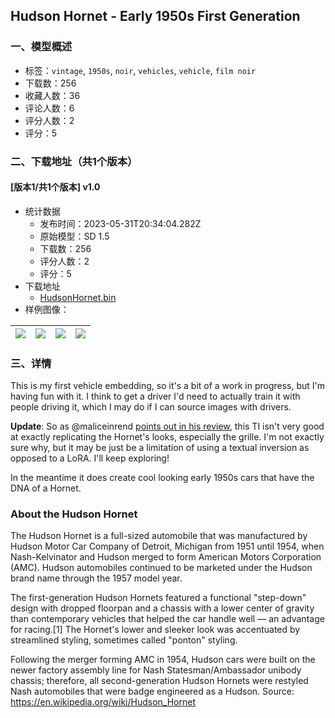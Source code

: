 ## Hudson Hornet - Early 1950s First Generation
### 一、模型概述

- 标签：`vintage`, `1950s`, `noir`, `vehicles`, `vehicle`, `film noir`
- 下载数：256
- 收藏人数：36
- 评论人数：6
- 评分人数：2
- 评分：5

### 二、下载地址（共1个版本）

#### [版本1/共1个版本] v1.0

- 统计数据
  - 发布时间：2023-05-31T20:34:04.282Z
  - 原始模型：SD 1.5
  - 下载数：256
  - 评分人数：2
  - 评分：5
- 下载地址
  - [HudsonHornet.bin](https://civitai.com/api/download/models/86506)
- 样例图像：

| <img src="https://image.civitai.com/xG1nkqKTMzGDvpLrqFT7WA/273ddbcf-878f-4344-9ea2-06806dbef7a9/width=450/985276.jpeg" /> | <img src="https://image.civitai.com/xG1nkqKTMzGDvpLrqFT7WA/4753dc0d-7ca1-45c4-8324-a45cb5b2daed/width=450/1020625.jpeg" /> | <img src="https://image.civitai.com/xG1nkqKTMzGDvpLrqFT7WA/633b1abe-cc3f-497e-a2a0-37201c51fb13/width=450/1020618.jpeg" /> | <img src="https://image.civitai.com/xG1nkqKTMzGDvpLrqFT7WA/55caaa13-9e6a-4a8f-9469-6386a26dd454/width=450/985277.jpeg" /> |
| ---- | ---- | ---- | ---- |


### 三、详情
<p>This is my first vehicle embedding, so it's a bit of a work in progress, but I'm having fun with it. I think to get a driver I'd need to actually train it with people driving it, which I may do if I can source images with drivers.</p><p><strong>Update</strong>: So as @maliceinrend <a rel="ugc" href="https://civitai.com/reviews/127660">points out in his review</a>, this TI isn't very good at exactly replicating the Hornet's looks, especially the grille. I'm not exactly sure why, but it may be just be a limitation of using a textual inversion as opposed to a LoRA. I'll keep exploring!</p><p>In the meantime it does create cool looking early 1950s cars that have the DNA of a Hornet. </p><h3 id="heading-18">About the Hudson Hornet</h3><p>The Hudson Hornet is a full-sized automobile that was manufactured by Hudson Motor Car Company of Detroit, Michigan from 1951 until 1954, when Nash-Kelvinator and Hudson merged to form American Motors Corporation (AMC). Hudson automobiles continued to be marketed under the Hudson brand name through the 1957 model year.</p><p>The first-generation Hudson Hornets featured a functional "step-down" design with dropped floorpan and a chassis with a lower center of gravity than contemporary vehicles that helped the car handle well — an advantage for racing.[1] The Hornet's lower and sleeker look was accentuated by streamlined styling, sometimes called "ponton" styling.</p><p>Following the merger forming AMC in 1954, Hudson cars were built on the newer factory assembly line for Nash Statesman/Ambassador unibody chassis; therefore, all second-generation Hudson Hornets were restyled Nash automobiles that were badge engineered as a Hudson. Source: <a target="_blank" rel="ugc" href="https://en.wikipedia.org/wiki/Hudson_Hornet">https://en.wikipedia.org/wiki/Hudson_Hornet</a></p><p></p>